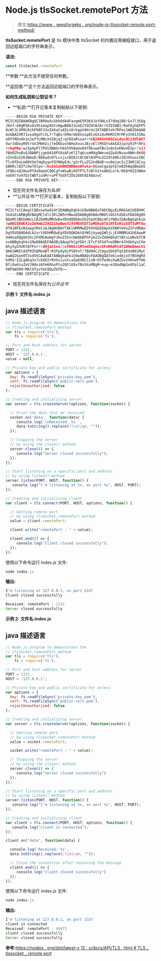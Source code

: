 # Node.js tlsSocket.remotePort 方法

> 原文:[https://www . geesforgeks . org/node-js-tlssocket-remote port-method/](https://www.geeksforgeeks.org/node-js-tlssocket-remoteport-method/)

**tlsSocket.remotePort** 是 tls 模块中类 tlsSocket 的内置应用编程接口，用于返回远程端口的字符串表示。

**语法:**

```js
const tlsSocket.remotePort
```

**参数:**此方法不接受任何参数。

**返回值:**这个方法返回远程端口的字符串表示。

**如何生成私钥和公钥证书？**

*   **私钥:**打开记事本复制粘贴以下密钥:

```js
-----BEGIN RSA PRIVATE KEY-----
MIICXQIBAAKBgQC38R9wXcUbhOd44FavgmE5R3K4JeYOHLnI7dUq1B8/Gv7l3SOg
JKef/m9gM1KvUx951mapXGtcWgwB08J3vUE2YOZ4tWJArrVZES0BI/RmFAyhQFP5
HcWl3LSM9LRihP98F33oIkKaCxA5LxOrkgpV4HrUzIKTABDYah7RPex1WQIDAQAB
AoGBAIXR71xxa9gUfc5L7+TqBs+EMmrUb6Vusp8CoGXzQvRHMJCMrMFySV0131Nu
o0YYRDsAh1nJefYLMNcXd1BjqI+qY8IeRsxaY+9CB2KKGVVDO2uLdurdC2ZdlWXT
Vwr3dDoyR0trnXJMmH2ijTeO6bush8HuXxvxJBjvEllM5QYxAkEA3jwny9JP+RFu
0rkqPBe/wi5pXpPl7PUtdNAGrh6S5958wUoR4f9bvwmTBv1nQzExKWu4EIp+7vjJ
fBeRZhnBvQJBANPjjge8418PS9zAFyKlITq6cxmM4gOWeveQZwXVNvav0NH+OKdQ
sZnnDiG26JWmnD/B8Audu97LcxjxcWI8Jc0CQEYA5PhLU229lA9EzI0JXhoozIBC
TlcKFDuLm88VSmlHqDyqvF9YNOpEdc/p2rFLuZS2ndB4D+vu6mjwc5iZ3HECQCxy
GBHRclQ3Ti9w76lpv+2kvI4IekRMZWDWnnWfwta+DGxwCgw2pfpleBZkWqdBepb5
JFQbcxQJ0wvRYXo8qaUCQQCgTvWswBj6OTP7LTvBlU1teAN2Lnrk/N5AYHZIXW6m
nUG9lYvH7DztWDTioXMrruPF7bdXfZOVJD8t0I4OUzvC
-----END RSA PRIVATE KEY-----
```

*   现在将文件名保存为*私钥*
*   **公共证书:**打开记事本，复制粘贴以下密钥:

```js
-----BEGIN CERTIFICATE-----
MIICfzCCAegCCQDxxeXw914Y2DANBgkqhkiG9w0BAQsFADCBgzELMAkGA1UEBhMC
SU4xEzARBgNVBAgMCldlc3RiZW5nYWwxEDAOBgNVBAcMB0tvbGthdGExFDASBgNV
BAoMC1BhbmNvLCBJbmMuMRUwEwYDVQQDDAxSb2hpdCBQcmFzYWQxIDAeBgkqhkiG
9w0BCQEWEXJvZm9mb2ZAZ21haWwuY29tMB4XDTIwMDkwOTA1NTExN1oXDTIwMTAw
OTA1NTExN1owgYMxCzAJBgNVBAYTAklOMRMwEQYDVQQIDApXZXN0YmVuZ2FsMRAw
DgYDVQQHDAdLb2xrYXRhMRQwEgYDVQQKDAtQYW5jbywgSW5jLjEVMBMGA1UEAwwM
Um9oaXQgUHJhc2FkMSAwHgYJKoZIhvcNAQkBFhFyb2ZvZm9mQGdtYWlsLmNvbTCB
nzANBgkqhkiG9w0BAQEFAAOBjQAwgYkCgYEAt/EfcF3FG4TneOBWr4JhOUdyuCXm
Dhy5yO3VKtQfPxr+5d0joCSnn/5vYDNSr1MfedZmqVxrXFoMAdPCd71BNmDmeLVi
QK61WREtASP0ZhQMoUBT+R3Fpdy0jPS0YoT/fBd96CJCmgsQOS8Tq5IKVeB61MyC
kwAQ2Goe0T3sdVkCAwEAATANBgkqhkiG9w0BAQsFAAOBgQATe6ixdAjoV7BSHgRX
bXM2+IZLq8kq3s7ck0EZrRVhsivutcaZwDXRCCinB+OlPedbzXwNZGvVX0nwPYHG
BfiXwdiuZeVJ88ni6Fm6RhoPtu2QF1UExfBvSXuMBgR+evp+e3QadNpGx6Ppl1aC
hWF6W2H9+MAlU7yvtmCQQuZmfQ==
-----END CERTIFICATE-----
```

*   现在将文件名保存为*公共证书*

**示例 1:** **文件名:index.js**

## java 描述语言

```js
// Node.js program to demonstrate the
// tlsSocket.remotePort method
var tls = require('tls'),
    fs = require('fs'),

// Port and host address for server    
PORT = 1337,
HOST = '127.0.0.1',
value = null;

// Private key and public certificate for access
var options = {
  key: fs.readFileSync('private-key.pem'),
  cert: fs.readFileSync('public-cert.pem'),
  rejectUnauthorized: false
};

// Creating and initializing server
var server = tls.createServer(options, function(socket) {

  // Print the data that we received
  socket.on('data', function(data) {
     console.log('\nReceived: %s ',
     data.toString().replace(/(\n)/gm, ""));
  });

  // Stopping the server
  // by using the close() method
  server.close(() => {
     console.log("Server closed successfully");
  });
});

// Start listening on a specific port and address
// by using listen() method
server.listen(PORT, HOST, function() {
   console.log("I'm listening at %s, on port %s", HOST, PORT);
});

// Creating and initializing client
var client = tls.connect(PORT, HOST, options, function() {

  // Getting remote port
  // by using tlsSocket.remotePort method
  value = client.remotePort;

  client.write("remotePort : " + value);

  client.end(() => {
     console.log("Client closed successfully");
  });
});
```

使用以下命令运行 index.js 文件:

```js
node index.js
```

**输出:**

```js
I'm listening at 127.0.0.1, on port 1337
Client closed successfully

Received: remotePort : 1337
Server closed successfully
```

**示例 2:** **文件名:index.js**

## java 描述语言

```js
// Node.js program to demonstrate the
// tlsSocket.remotePort method
var tls = require('tls'),
    fs = require('fs'),

// Port and host address for server    
PORT = 1337,
HOST = '127.0.0.1';

// Private key and public certificate for access
var options = {
  key: fs.readFileSync('private-key.pem'),
  cert: fs.readFileSync('public-cert.pem'),
  rejectUnauthorized: false
};

// Creating and initializing server
var server = tls.createServer(options, function(socket) {

  // Getting remote port
  // by using tlsSocket.remotePort method
  value = socket.remotePort;

  socket.write("remotePort : " + value);

  // Stopping the server
  // by using the close() method
  server.close(() => {
     console.log("Server closed successfully")
  });
});

// Start listening on a specific port and address
// by using listen() method
server.listen(PORT, HOST, function() {
   console.log("I'm listening at %s, on port %s", HOST, PORT);
});

// Creating and initializing client
var client = tls.connect(PORT, HOST, options, function() {
   console.log("client is connected");
});

client.on("data", function(data) {

  console.log('Received: %s',
  data.toString().replace(/(\n)/gm, ""));

  // Close the connection after receiving the message
  client.end(() => {
     console.log("client closed successfully")
  });
});
```

使用以下命令运行 index.js 文件:

```js
node index.js
```

**输出:**

```js
I'm listening at 127.0.0.1, on port 1337
client is connected
Received: remotePort : 49973
client closed successfully
Server closed successfully
```

**参考:**[https://nodejs . org/dist/latest-v 12 . x/docs/API/TLS . html # TLS _ tlssocket _ remote port](https://nodejs.org/dist/latest-v12.x/docs/api/tls.html#tls_tlssocket_remoteport)